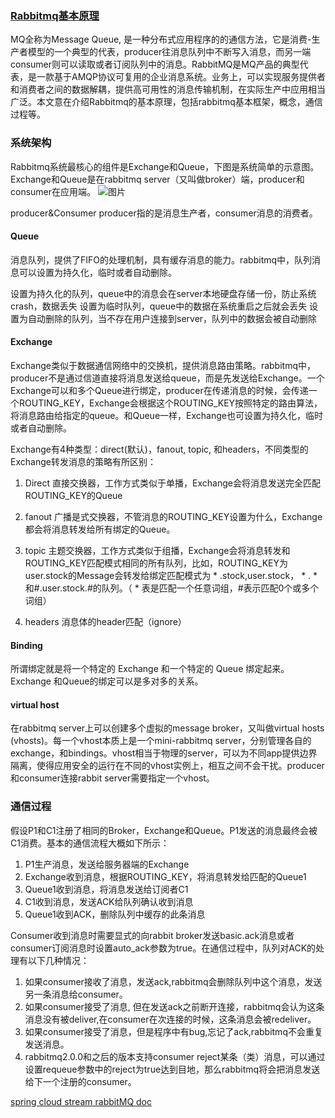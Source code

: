 ### [Rabbitmq基本原理](https://www.cnblogs.com/jun-ma/p/4840869.html)

MQ全称为Message Queue, 是一种分布式应用程序的的通信方法，它是消费-生产者模型的一个典型的代表，producer往消息队列中不断写入消息，而另一端consumer则可以读取或者订阅队列中的消息。RabbitMQ是MQ产品的典型代表，是一款基于AMQP协议可复用的企业消息系统。业务上，可以实现服务提供者和消费者之间的数据解耦，提供高可用性的消息传输机制，在实际生产中应用相当广泛。本文意在介绍Rabbitmq的基本原理，包括rabbitmq基本框架，概念，通信过程等。


### 系统架构
Rabbitmq系统最核心的组件是Exchange和Queue，下图是系统简单的示意图。Exchange和Queue是在rabbitmq server（又叫做broker）端，producer和consumer在应用端。
![图片](https://images2015.cnblogs.com/blog/806920/201509/806920-20150926161722819-779629690.png)

producer&Consumer
producer指的是消息生产者，consumer消息的消费者。

#### Queue
消息队列，提供了FIFO的处理机制，具有缓存消息的能力。rabbitmq中，队列消息可以设置为持久化，临时或者自动删除。

设置为持久化的队列，queue中的消息会在server本地硬盘存储一份，防止系统crash，数据丢失
设置为临时队列，queue中的数据在系统重启之后就会丢失
设置为自动删除的队列，当不存在用户连接到server，队列中的数据会被自动删除

#### Exchange
Exchange类似于数据通信网络中的交换机，提供消息路由策略。rabbitmq中，producer不是通过信道直接将消息发送给queue，而是先发送给Exchange。一个Exchange可以和多个Queue进行绑定，producer在传递消息的时候，会传递一个ROUTING_KEY，Exchange会根据这个ROUTING_KEY按照特定的路由算法，将消息路由给指定的queue。和Queue一样，Exchange也可设置为持久化，临时或者自动删除。

Exchange有4种类型：direct(默认)，fanout, topic, 和headers，不同类型的Exchange转发消息的策略有所区别：

1. Direct
直接交换器，工作方式类似于单播，Exchange会将消息发送完全匹配ROUTING_KEY的Queue

2. fanout
广播是式交换器，不管消息的ROUTING_KEY设置为什么，Exchange都会将消息转发给所有绑定的Queue。

3. topic
主题交换器，工作方式类似于组播，Exchange会将消息转发和ROUTING_KEY匹配模式相同的所有队列，比如，ROUTING_KEY为user.stock的Message会转发给绑定匹配模式为 * .stock,user.stock， * . * 和#.user.stock.#的队列。（ * 表是匹配一个任意词组，#表示匹配0个或多个词组）

4. headers
消息体的header匹配（ignore）

#### Binding
所谓绑定就是将一个特定的 Exchange 和一个特定的 Queue 绑定起来。Exchange 和Queue的绑定可以是多对多的关系。

#### virtual host
在rabbitmq server上可以创建多个虚拟的message broker，又叫做virtual hosts (vhosts)。每一个vhost本质上是一个mini-rabbitmq server，分别管理各自的exchange，和bindings。vhost相当于物理的server，可以为不同app提供边界隔离，使得应用安全的运行在不同的vhost实例上，相互之间不会干扰。producer和consumer连接rabbit server需要指定一个vhost。

### 通信过程
假设P1和C1注册了相同的Broker，Exchange和Queue。P1发送的消息最终会被C1消费。基本的通信流程大概如下所示：

1. P1生产消息，发送给服务器端的Exchange
2. Exchange收到消息，根据ROUTING_KEY，将消息转发给匹配的Queue1
3. Queue1收到消息，将消息发送给订阅者C1
4. C1收到消息，发送ACK给队列确认收到消息
5. Queue1收到ACK，删除队列中缓存的此条消息

Consumer收到消息时需要显式的向rabbit broker发送basic.ack消息或者consumer订阅消息时设置auto_ack参数为true。在通信过程中，队列对ACK的处理有以下几种情况：

1. 如果consumer接收了消息，发送ack,rabbitmq会删除队列中这个消息，发送另一条消息给consumer。
2. 如果consumer接受了消息, 但在发送ack之前断开连接，rabbitmq会认为这条消息没有被deliver,在consumer在次连接的时候，这条消息会被redeliver。
3. 如果consumer接受了消息，但是程序中有bug,忘记了ack,rabbitmq不会重复发送消息。
4. rabbitmq2.0.0和之后的版本支持consumer reject某条（类）消息，可以通过设置requeue参数中的reject为true达到目地，那么rabbitmq将会把消息发送给下一个注册的consumer。

[spring cloud stream rabbitMQ doc ](https://cloud.spring.io/spring-cloud-static/Finchley.SR2/multi/multi_spring-cloud-stream-overview-binders.html)